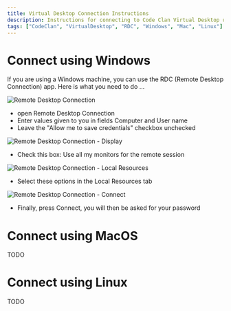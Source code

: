 ```yaml
---
title: Virtual Desktop Connection Instructions
description: Instructions for connecting to Code Clan Virtual Desktop using Windows or Mac
tags: ["CodeClan", "VirtualDesktop", "RDC", "Windows", "Mac", "Linux"]
---
```


# Connect using Windows 
If you are using a Windows machine, you can use the RDC (Remote Desktop Connection) app. 
Here is what you need to do ...
<!--more-->

![Remote Desktop Connection](/media/codeclan/virtualdesktop/rdc.png)
* open Remote Desktop Connection
* Enter values given to you in fields Computer and User name
* Leave the "Allow me to save credentials" checkbox unchecked


![Remote Desktop Connection - Display](/media/codeclan/virtualdesktop/rdc-display-tab.png)
* Check this box: Use all my monitors for the remote session

![Remote Desktop Connection - Local Resources](/media/codeclan/virtualdesktop/rdc-resources-tab.png)
* Select these options in the Local Resources tab

![Remote Desktop Connection - Connect](/media/codeclan/virtualdesktop/rdc-connect.png)
* Finally, press Connect, you will then be asked for your password



# Connect using MacOS
TODO

# Connect using Linux
TODO


 